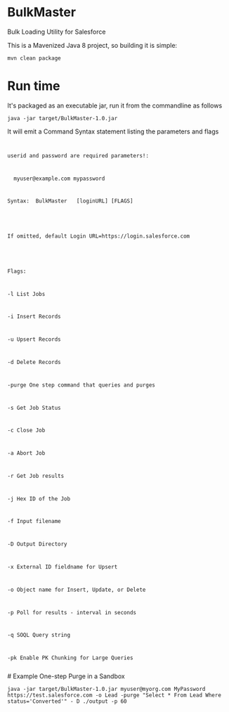 # BulkMaster
Bulk Loading Utility for Salesforce
<p>This is a Mavenized Java 8 project, so building it is simple:</p>
<p><code>mvn clean package</code></p>

# Run time
It's packaged as an executable jar, run it from the commandline as follows
<p><code>java -jar target/BulkMaster-1.0.jar</code></p>

<p>It will emit a Command Syntax statement listing the parameters and flags</p>
<code>
<p>userid and password are required parameters!:</p>
<p>  myuser@example.com mypassword</p>
<p>Syntax:  BulkMaster <username> <password> [loginURL] [FLAGS]</p>
<br/>
<p>If omitted, default Login URL=https://login.salesforce.com</p>
<br/>
<p>Flags:</p>
<p>-l List Jobs</p>
<p>-i Insert Records</p>
<p>-u Upsert Records</p>
<p>-d Delete Records</p>
<p>-purge One step command that queries and purges</p>
<p>-s Get Job Status</p>
<p>-c Close Job</p>
<p>-a Abort Job</p>
<p>-r Get Job results</p>
<p>-j Hex ID of the Job</p>
<p>-f Input filename</p>
<p>-D Output Directory</p>
<p>-x External ID fieldname for Upsert</p>
<p>-o Object name for Insert, Update, or Delete</p>
<p>-p Poll for results - interval in seconds</p>
<p>-q SOQL Query string</p>
<p>-pk Enable PK Chunking for Large Queries</p>
</code>
# Example One-step Purge in a Sandbox
<p><code>java -jar target/BulkMaster-1.0.jar myuser@myorg.com MyPassword https://test.salesforce.com -o Lead -purge "Select * From Lead Where status='Converted'" - D ./output -p 60</code></p>

